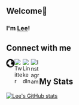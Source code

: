 ## Welcome👋
### I'm [Lee][website]!

## Connect with me
[<img align="left" alt="Personal Website" width="22px" src="https://raw.githubusercontent.com/iconic/open-iconic/master/svg/globe.svg#gh-dark-mode-only" />][website]
[<img align="left" alt="Twitter" width="22px" src="https://cdn.jsdelivr.net/npm/simple-icons@v4/icons/twitter.svg#gh-dark-mode-only" />][twitter]
[<img align="left" alt="LinkedIn" width="22px" src="https://cdn.jsdelivr.net/npm/simple-icons@v4/icons/linkedin.svg#gh-dark-mode-only" />][linkedin]
[<img align="left" alt="Instagram" width="22px" src="https://cdn.jsdelivr.net/npm/simple-icons@v4/icons/instagram.svg#gh-dark-mode-only" />][instagram]

<br/>

## My Stats
[![Lee's GitHub stats](https://github-readme-stats.vercel.app/api?username=leecbryant)](https://github.com/leecbryant/github-readme-stats)

<br/>
<br/>

[website]: https://leecbryant.com
[twitter]: https://twitter.com/leecbryant
[instagram]: https://instagram.com/leecbryant
[linkedin]: https://linkedin.com/in/lee-c-bryant